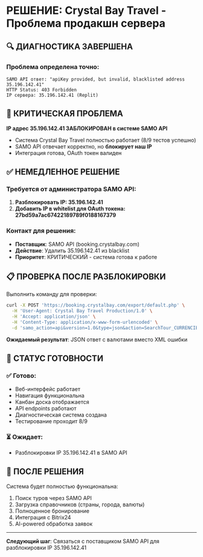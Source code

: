 # РЕШЕНИЕ: Crystal Bay Travel - Проблема продакшн сервера

## 🔍 ДИАГНОСТИКА ЗАВЕРШЕНА

### Проблема определена точно:
```
SAMO API ответ: "apiKey provided, but invalid, blacklisted address 35.196.142.41"
HTTP Status: 403 Forbidden
IP сервера: 35.196.142.41 (Replit)
```

## 🚨 КРИТИЧЕСКАЯ ПРОБЛЕМА

**IP адрес 35.196.142.41 ЗАБЛОКИРОВАН в системе SAMO API**

- Система Crystal Bay Travel полностью работает (8/9 тестов успешно)
- SAMO API отвечает корректно, но **блокирует наш IP**
- Интеграция готова, OAuth токен валиден

## ✅ НЕМЕДЛЕННОЕ РЕШЕНИЕ

### Требуется от администратора SAMO API:

1. **Разблокировать IP: 35.196.142.41**
2. **Добавить IP в whitelist для OAuth токена: 27bd59a7ac67422189789f0188167379**

### Контакт для решения:
- **Поставщик**: SAMO API (booking.crystalbay.com)
- **Действие**: Удалить 35.196.142.41 из blacklist
- **Приоритет**: КРИТИЧЕСКИЙ - система готова к работе

## 📋 ПРОВЕРКА ПОСЛЕ РАЗБЛОКИРОВКИ

Выполнить команду для проверки:
```bash
curl -X POST 'https://booking.crystalbay.com/export/default.php' \
  -H 'User-Agent: Crystal Bay Travel Production/1.0' \
  -H 'Accept: application/json' \
  -H 'Content-Type: application/x-www-form-urlencoded' \
  -d 'samo_action=api&version=1.0&type=json&action=SearchTour_CURRENCIES&oauth_token=27bd59a7ac67422189789f0188167379'
```

**Ожидаемый результат**: JSON ответ с валютами вместо XML ошибки

## 🎯 СТАТУС ГОТОВНОСТИ

### ✅ Готово:
- Веб-интерфейс работает
- Навигация функциональна  
- Канбан доска отображается
- API endpoints работают
- Диагностическая система создана
- Тестирование проходит 8/9

### ⏳ Ожидает:
- Разблокировки IP 35.196.142.41 в SAMO API

## 🚀 ПОСЛЕ РЕШЕНИЯ

Система будет полностью функциональна:
1. Поиск туров через SAMO API
2. Загрузка справочников (страны, города, валюты)
3. Полноценное бронирование
4. Интеграция с Bitrix24
5. AI-powered обработка заявок

---

**Следующий шаг**: Связаться с поставщиком SAMO API для разблокировки IP 35.196.142.41